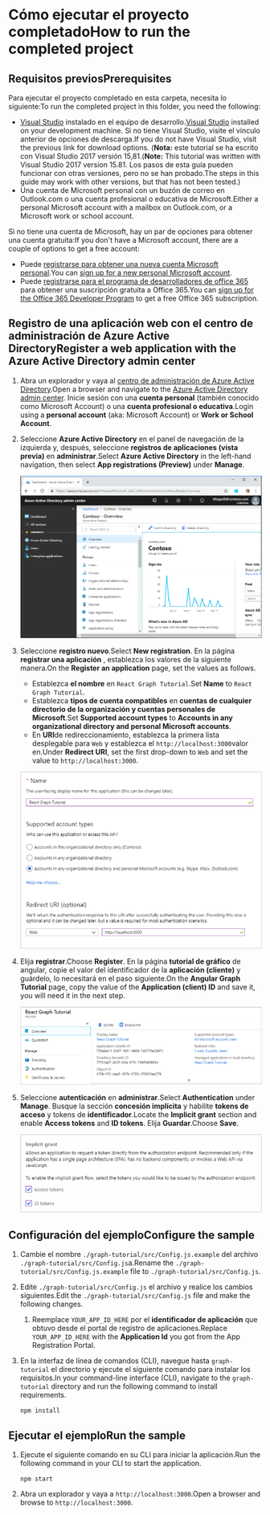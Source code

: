 # <a name="how-to-run-the-completed-project"></a><span data-ttu-id="0d8c8-101">Cómo ejecutar el proyecto completado</span><span class="sxs-lookup"><span data-stu-id="0d8c8-101">How to run the completed project</span></span>

## <a name="prerequisites"></a><span data-ttu-id="0d8c8-102">Requisitos previos</span><span class="sxs-lookup"><span data-stu-id="0d8c8-102">Prerequisites</span></span>

<span data-ttu-id="0d8c8-103">Para ejecutar el proyecto completado en esta carpeta, necesita lo siguiente:</span><span class="sxs-lookup"><span data-stu-id="0d8c8-103">To run the completed project in this folder, you need the following:</span></span>

- <span data-ttu-id="0d8c8-104">[Visual Studio](https://visualstudio.microsoft.com/vs/) instalado en el equipo de desarrollo.</span><span class="sxs-lookup"><span data-stu-id="0d8c8-104">[Visual Studio](https://visualstudio.microsoft.com/vs/) installed on your development machine.</span></span> <span data-ttu-id="0d8c8-105">Si no tiene Visual Studio, visite el vínculo anterior de opciones de descarga.</span><span class="sxs-lookup"><span data-stu-id="0d8c8-105">If you do not have Visual Studio, visit the previous link for download options.</span></span> <span data-ttu-id="0d8c8-106">(**Nota:** este tutorial se ha escrito con Visual Studio 2017 versión 15,81.</span><span class="sxs-lookup"><span data-stu-id="0d8c8-106">(**Note:** This tutorial was written with Visual Studio 2017 version 15.81.</span></span> <span data-ttu-id="0d8c8-107">Los pasos de esta guía pueden funcionar con otras versiones, pero no se han probado.</span><span class="sxs-lookup"><span data-stu-id="0d8c8-107">The steps in this guide may work with other versions, but that has not been tested.)</span></span>
- <span data-ttu-id="0d8c8-108">Una cuenta de Microsoft personal con un buzón de correo en Outlook.com o una cuenta profesional o educativa de Microsoft.</span><span class="sxs-lookup"><span data-stu-id="0d8c8-108">Either a personal Microsoft account with a mailbox on Outlook.com, or a Microsoft work or school account.</span></span>

<span data-ttu-id="0d8c8-109">Si no tiene una cuenta de Microsoft, hay un par de opciones para obtener una cuenta gratuita:</span><span class="sxs-lookup"><span data-stu-id="0d8c8-109">If you don't have a Microsoft account, there are a couple of options to get a free account:</span></span>

- <span data-ttu-id="0d8c8-110">Puede [registrarse para obtener una nueva cuenta Microsoft personal](https://signup.live.com/signup?wa=wsignin1.0&rpsnv=12&ct=1454618383&rver=6.4.6456.0&wp=MBI_SSL_SHARED&wreply=https://mail.live.com/default.aspx&id=64855&cbcxt=mai&bk=1454618383&uiflavor=web&uaid=b213a65b4fdc484382b6622b3ecaa547&mkt=E-US&lc=1033&lic=1).</span><span class="sxs-lookup"><span data-stu-id="0d8c8-110">You can [sign up for a new personal Microsoft account](https://signup.live.com/signup?wa=wsignin1.0&rpsnv=12&ct=1454618383&rver=6.4.6456.0&wp=MBI_SSL_SHARED&wreply=https://mail.live.com/default.aspx&id=64855&cbcxt=mai&bk=1454618383&uiflavor=web&uaid=b213a65b4fdc484382b6622b3ecaa547&mkt=E-US&lc=1033&lic=1).</span></span>
- <span data-ttu-id="0d8c8-111">Puede [registrarse para el programa de desarrolladores de office 365](https://developer.microsoft.com/office/dev-program) para obtener una suscripción gratuita a Office 365.</span><span class="sxs-lookup"><span data-stu-id="0d8c8-111">You can [sign up for the Office 365 Developer Program](https://developer.microsoft.com/office/dev-program) to get a free Office 365 subscription.</span></span>

## <a name="register-a-web-application-with-the-azure-active-directory-admin-center"></a><span data-ttu-id="0d8c8-112">Registro de una aplicación web con el centro de administración de Azure Active Directory</span><span class="sxs-lookup"><span data-stu-id="0d8c8-112">Register a web application with the Azure Active Directory admin center</span></span>

1. <span data-ttu-id="0d8c8-113">Abra un explorador y vaya al [centro de administración de Azure Active Directory](https://aad.portal.azure.com).</span><span class="sxs-lookup"><span data-stu-id="0d8c8-113">Open a browser and navigate to the [Azure Active Directory admin center](https://aad.portal.azure.com).</span></span> <span data-ttu-id="0d8c8-114">Inicie sesión con una **cuenta personal** (también conocido como Microsoft Account) o una **cuenta profesional o educativa**.</span><span class="sxs-lookup"><span data-stu-id="0d8c8-114">Login using a **personal account** (aka: Microsoft Account) or **Work or School Account**.</span></span>

1. <span data-ttu-id="0d8c8-115">Seleccione **Azure Active Directory** en el panel de navegación de la izquierda y, después, seleccione **registros de aplicaciones (vista previa)** en **administrar**.</span><span class="sxs-lookup"><span data-stu-id="0d8c8-115">Select **Azure Active Directory** in the left-hand navigation, then select **App registrations (Preview)** under **Manage**.</span></span>

    ![<span data-ttu-id="0d8c8-116">Una captura de pantalla de los registros de la aplicación</span><span class="sxs-lookup"><span data-stu-id="0d8c8-116">A screenshot of the App registrations</span></span> ](/tutorial/images/aad-portal-app-registrations.png)

1. <span data-ttu-id="0d8c8-117">Seleccione **registro nuevo**.</span><span class="sxs-lookup"><span data-stu-id="0d8c8-117">Select **New registration**.</span></span> <span data-ttu-id="0d8c8-118">En la página **registrar una aplicación** , establezca los valores de la siguiente manera.</span><span class="sxs-lookup"><span data-stu-id="0d8c8-118">On the **Register an application** page, set the values as follows.</span></span>

    - <span data-ttu-id="0d8c8-119">Establezca **el nombre** en `React Graph Tutorial`.</span><span class="sxs-lookup"><span data-stu-id="0d8c8-119">Set **Name** to `React Graph Tutorial`.</span></span>
    - <span data-ttu-id="0d8c8-120">Establezca **tipos de cuenta compatibles** en **cuentas de cualquier directorio de la organización y cuentas personales de Microsoft**.</span><span class="sxs-lookup"><span data-stu-id="0d8c8-120">Set **Supported account types** to **Accounts in any organizational directory and personal Microsoft accounts**.</span></span>
    - <span data-ttu-id="0d8c8-121">En **URI**de redireccionamiento, establezca la primera lista desplegable para `Web` y establezca el `http://localhost:3000`valor en.</span><span class="sxs-lookup"><span data-stu-id="0d8c8-121">Under **Redirect URI**, set the first drop-down to `Web` and set the value to `http://localhost:3000`.</span></span>

    ![Captura de pantalla de la página registrar una aplicación](/tutorial/images/aad-register-an-app.png)

1. <span data-ttu-id="0d8c8-123">Elija **registrar**.</span><span class="sxs-lookup"><span data-stu-id="0d8c8-123">Choose **Register**.</span></span> <span data-ttu-id="0d8c8-124">En la página **tutorial de gráfico** de angular, copie el valor del identificador de la **aplicación (cliente)** y guárdelo, lo necesitará en el paso siguiente.</span><span class="sxs-lookup"><span data-stu-id="0d8c8-124">On the **Angular Graph Tutorial** page, copy the value of the **Application (client) ID** and save it, you will need it in the next step.</span></span>

    ![Captura de pantalla del identificador de la aplicación del nuevo registro de la aplicación](/tutorial/images/aad-application-id.png)

1. <span data-ttu-id="0d8c8-126">Seleccione **autenticación** en **administrar**.</span><span class="sxs-lookup"><span data-stu-id="0d8c8-126">Select **Authentication** under **Manage**.</span></span> <span data-ttu-id="0d8c8-127">Busque la sección **concesión implícita** y habilite **tokens de acceso** y tokens de **identificador**.</span><span class="sxs-lookup"><span data-stu-id="0d8c8-127">Locate the **Implicit grant** section and enable **Access tokens** and **ID tokens**.</span></span> <span data-ttu-id="0d8c8-128">Elija **Guardar**.</span><span class="sxs-lookup"><span data-stu-id="0d8c8-128">Choose **Save**.</span></span>

    ![Captura de pantalla de la sección de concesión implícita](/tutorial/images/aad-implicit-grant.png)

## <a name="configure-the-sample"></a><span data-ttu-id="0d8c8-130">Configuración del ejemplo</span><span class="sxs-lookup"><span data-stu-id="0d8c8-130">Configure the sample</span></span>

1. <span data-ttu-id="0d8c8-131">Cambie el nombre `./graph-tutorial/src/Config.js.example` del archivo `./graph-tutorial/src/Config.js`a.</span><span class="sxs-lookup"><span data-stu-id="0d8c8-131">Rename the `./graph-tutorial/src/Config.js.example` file to `./graph-tutorial/src/Config.js`.</span></span>
1. <span data-ttu-id="0d8c8-132">Edite `./graph-tutorial/src/Config.js` el archivo y realice los cambios siguientes.</span><span class="sxs-lookup"><span data-stu-id="0d8c8-132">Edit the `./graph-tutorial/src/Config.js` file and make the following changes.</span></span>
    1. <span data-ttu-id="0d8c8-133">Reemplace `YOUR_APP_ID_HERE` por el **identificador de aplicación** que obtuvo desde el portal de registro de aplicaciones.</span><span class="sxs-lookup"><span data-stu-id="0d8c8-133">Replace `YOUR_APP_ID_HERE` with the **Application Id** you got from the App Registration Portal.</span></span>
1. <span data-ttu-id="0d8c8-134">En la interfaz de línea de comandos (CLI), navegue hasta `graph-tutorial` el directorio y ejecute el siguiente comando para instalar los requisitos.</span><span class="sxs-lookup"><span data-stu-id="0d8c8-134">In your command-line interface (CLI), navigate to the `graph-tutorial` directory and run the following command to install requirements.</span></span>

    ```Shell
    npm install
    ```

## <a name="run-the-sample"></a><span data-ttu-id="0d8c8-135">Ejecutar el ejemplo</span><span class="sxs-lookup"><span data-stu-id="0d8c8-135">Run the sample</span></span>

1. <span data-ttu-id="0d8c8-136">Ejecute el siguiente comando en su CLI para iniciar la aplicación.</span><span class="sxs-lookup"><span data-stu-id="0d8c8-136">Run the following command in your CLI to start the application.</span></span>

    ```Shell
    npm start
    ```

1. <span data-ttu-id="0d8c8-137">Abra un explorador y vaya a `http://localhost:3000`.</span><span class="sxs-lookup"><span data-stu-id="0d8c8-137">Open a browser and browse to `http://localhost:3000`.</span></span>